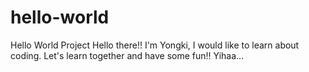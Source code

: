 # hello-world
Hello World Project
Hello there!! I'm Yongki, I would like to learn about coding. Let's learn together and have some fun!! Yihaa...

